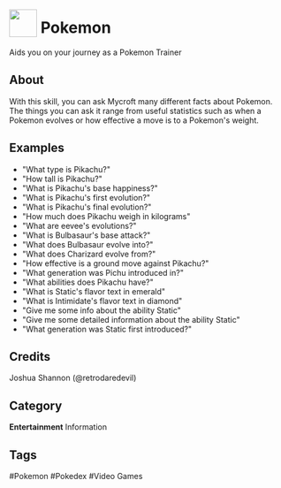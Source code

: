 # <img src='https://cdn.pixabay.com/photo/2016/07/23/13/18/pokemon-1536849_960_720.png' card_color='#40DBB0' width='50' style='vertical-align:bottom'/> Pokemon 
Aids you on your journey as a Pokemon Trainer

## About 
With this skill, you can ask Mycroft many different facts about Pokemon. The things you can ask it range from useful statistics such as when a Pokemon evolves or how effective a move is to a Pokemon's weight.


## Examples
* "What type is Pikachu?"
* "How tall is Pikachu?"
* "What is Pikachu's base happiness?"
* "What is Pikachu's first evolution?"
* "What is Pikachu's final evolution?"
* "How much does Pikachu weigh in kilograms"
* "What are eevee's evolutions?"
* "What is Bulbasaur's base attack?"
* "What does Bulbasaur evolve into?"
* "What does Charizard evolve from?"
* "How effective is a ground move against Pikachu?"
* "What generation was Pichu introduced in?"
* "What abilities does Pikachu have?"
* "What is Static's flavor text in emerald"
* "What is Intimidate's flavor text in diamond"
* "Give me some info about the ability Static"
* "Give me some detailed information about the ability Static"
* "What generation was Static first introduced?"

## Credits 
Joshua Shannon (@retrodaredevil)



## Category
**Entertainment**
Information

## Tags
#Pokemon
#Pokedex
#Video Games
